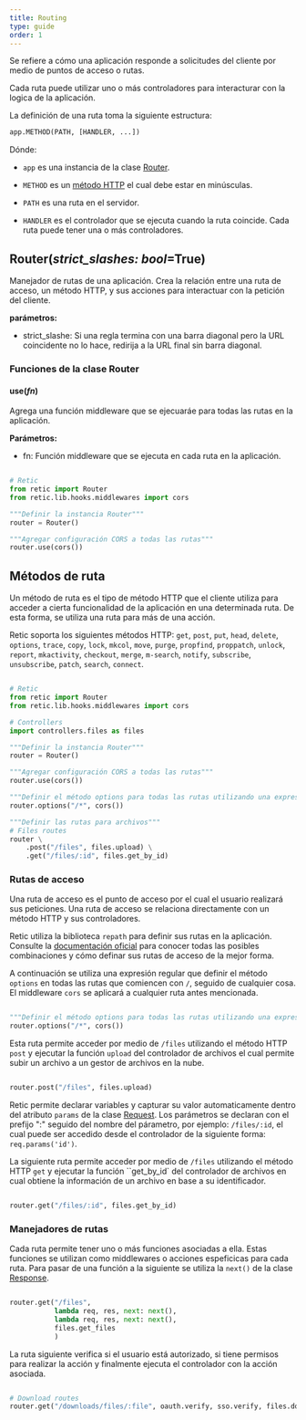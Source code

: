 ```yaml
---
title: Routing
type: guide
order: 1
---
```


Se refiere a cómo una aplicación responde a solicitudes del cliente por medio de puntos de acceso o rutas.

Cada ruta puede utilizar uno o más controladores para interacturar con la logica de la aplicación.

La definición de una ruta toma la siguiente estructura:

```python
app.METHOD(PATH, [HANDLER, ...])
```

Dónde:

* ``app`` es una instancia de la clase [Router](#router).

* ``METHOD`` es un [método HTTP](#route-methods) el cual debe estar en minúsculas.

* ``PATH`` es una ruta en el servidor.

* ``HANDLER`` es el controlador que se ejecuta cuando la ruta coincide. Cada ruta puede tener una o más controladores.

## Router(*strict_slashes: bool*=True)

Manejador de rutas de una aplicación. Crea la relación entre una ruta de acceso, un método HTTP, y sus acciones para interactuar con la petición del cliente.

**parámetros:**

* strict_slashe: Si una regla termina con una barra diagonal pero la URL coincidente no lo hace, redirija a la URL final sin barra diagonal.

### Funciones de la clase Router

#### use(*fn*)

Agrega una función middleware que se ejecuaráe para todas las rutas en la aplicación.

**Parámetros:**

* fn: Función middleware que se ejecuta en cada ruta en la aplicación.
  
```python

# Retic
from retic import Router
from retic.lib.hooks.middlewares import cors

"""Definir la instancia Router"""
router = Router()

"""Agregar configuración CORS a todas las rutas"""
router.use(cors())

```

## Métodos de ruta

Un método de ruta es el tipo de método HTTP que el cliente utiliza para acceder a cierta funcionalidad de la aplicación en una determinada ruta. De esta forma, se utiliza una ruta para más de una acción.

Retic soporta los siguientes métodos HTTP: ``get``, ``post``, ``put``, ``head``, ``delete``, ``options``, ``trace``, ``copy``, ``lock``, ``mkcol``, ``move``, ``purge``, ``propfind``, ``proppatch``, ``unlock``, ``report``, ``mkactivity``, ``checkout``, ``merge``, ``m-search``, ``notify``, ``subscribe``, ``unsubscribe``, ``patch``, ``search``, ``connect``.

```python

# Retic
from retic import Router
from retic.lib.hooks.middlewares import cors

# Controllers
import controllers.files as files

"""Definir la instancia Router"""
router = Router()

"""Agregar configuración CORS a todas las rutas"""
router.use(cors())

"""Definir el método options para todas las rutas utilizando una expresión regular"""
router.options("/*", cors())

"""Definir las rutas para archivos"""
# Files routes
router \
    .post("/files", files.upload) \
    .get("/files/:id", files.get_by_id)

```

### Rutas de acceso

Una ruta de acceso es el punto de acceso por el cual el usuario realizará sus peticiones. Una ruta de acceso se relaciona directamente con un método HTTP y sus controladores.

Retic utiliza la biblioteca ``repath`` para definir sus rutas en la aplicación. Consulte la 
[documentación oficial][git_repath] para conocer todas las posibles combinaciones y cómo definar sus rutas de acceso de la mejor forma.

A continuación se utiliza una expresión regular que definir el método ``options`` en todas las rutas que comiencen con ``/``, seguido de cualquier cosa. El middleware ``cors`` se aplicará a cualquier ruta antes mencionada.

```python

"""Definir el método options para todas las rutas utilizando una expresión regular"""
router.options("/*", cors())

```

Esta ruta permite acceder por medio de ``/files`` utilizando el método HTTP ``post`` y ejecutar la función ``upload`` del controlador de archivos el cual permite subir un archivo a un gestor de archivos en la nube.

```python

router.post("/files", files.upload)

```

Retic permite declarar variables y capturar su valor automaticamente dentro del atributo ``params`` de la clase [Request][docs_hooks_req]. Los parámetros se declaran con el prefijo ":" seguido del nombre del párametro, por ejemplo: ``/files/:id``, el cual puede ser accedido desde el controlador de la siguiente forma: ``req.params('id')``.

La siguiente ruta permite acceder por medio de ``/files`` utilizando el método HTTP ``get`` y ejecutar la función ``get_by_id` del controlador de archivos en cual obtiene la información de un archivo en base a su identificador.

```python

router.get("/files/:id", files.get_by_id)

```

### Manejadores de rutas

Cada ruta permite tener uno o más funciones asociadas a ella. Estas funciones se utilizan como middlewares o acciones espeficicas para cada ruta. Para pasar de una función a la siguiente se utiliza la ``next()`` de la clase [Response][docs_hooks_res].

```python

router.get("/files",
           lambda req, res, next: next(),
           lambda req, res, next: next(),
           files.get_files
           )

```

La ruta siguiente verifica si el usuario está autorizado, si tiene permisos para realizar la acción y finalmente ejecuta el controlador con la acción asociada.

```python

# Download routes
router.get("/downloads/files/:file", oauth.verify, sso.verify, files.download_by_id)

```

[git_repath]: https://github.com/nickcoutsos/python-repath

[docs_hooks_req]: https://github.com/reticpy/retic/blob/dev_initial_app/docs/es/hooks/request.md

[docs_hooks_res]: https://github.com/reticpy/retic/blob/dev_initial_app/docs/es/hooks/response.md
